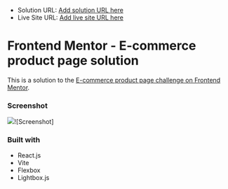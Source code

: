 - Solution URL: [Add solution URL here](https://github.com/femas1/e-commerce-landing-page)
- Live Site URL: [Add live site URL here](https://silly-treacle-97fa6d.netlify.app/)

# Frontend Mentor - E-commerce product page solution

This is a solution to the [E-commerce product page challenge on Frontend Mentor](https://www.frontendmentor.io/challenges/ecommerce-product-page-UPsZ9MJp6).
### Screenshot

![](image.png)![Screenshot]

### Built with

- React.js
- Vite
- Flexbox
- Lightbox.js